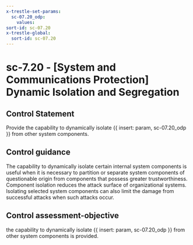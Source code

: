 ```yaml
---
x-trestle-set-params:
  sc-07.20_odp:
    values:
sort-id: sc-07.20
x-trestle-global:
  sort-id: sc-07.20
---
```


# sc-7.20 - \[System and Communications Protection\] Dynamic Isolation and Segregation

## Control Statement

Provide the capability to dynamically isolate {{ insert: param, sc-07.20_odp }} from other system components.

## Control guidance

The capability to dynamically isolate certain internal system components is useful when it is necessary to partition or separate system components of questionable origin from components that possess greater trustworthiness. Component isolation reduces the attack surface of organizational systems. Isolating selected system components can also limit the damage from successful attacks when such attacks occur.

## Control assessment-objective

the capability to dynamically isolate {{ insert: param, sc-07.20_odp }} from other system components is provided.
